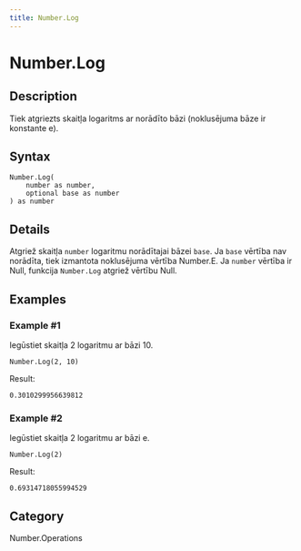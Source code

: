 ```yaml
---
title: Number.Log
---
```


# Number.Log


## Description

Tiek atgriezts skaitļa logaritms ar norādīto bāzi (noklusējuma bāze ir konstante e).


## Syntax

```powerquery
Number.Log(
    number as number,
    optional base as number
) as number
```


## Details

Atgriež skaitļa <code>number</code> logaritmu norādītajai bāzei <code>base</code>. Ja <code>base</code> vērtība nav norādīta, tiek izmantota noklusējuma vērtība Number.E.    Ja <code>number</code> vērtība ir Null, funkcija <code>Number.Log</code> atgriež vērtību Null.


## Examples

### Example #1 
Iegūstiet skaitļa 2 logaritmu ar bāzi 10.
```powerquery
Number.Log(2, 10)
```

Result: 
```powerquery
0.3010299956639812
```


### Example #2 
Iegūstiet skaitļa 2 logaritmu ar bāzi e.
```powerquery
Number.Log(2)
```

Result: 
```powerquery
0.69314718055994529
```




## Category
Number.Operations
